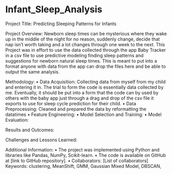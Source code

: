 # Infant_Sleep_Analysis

Project Title: Predicting Sleeping Patterns for Infants

Project Overview: Newborn sleep times can be mysterious where they wake up in the middle of the night for no reason, suddenly change, decide that nap isn’t worth taking and a lot changes through one week to the next. This Project was in effort to use the data collected through the app Baby Tracker in a csv file to use predictive modeling finding sleep patterns and suggestions for newborn natural sleep times.  This is meant to put into a format anyone with data from the app can drop the files here and be able to output the same analysis. 

Methodology:
•	Data Acquisition: Collecting data from myself from my child and entering it in.  The trial to form the code is essentially data collected by me.  Eventually, it should be put into a form that the code can by used by others with the baby app just through a drag and drop of the csv file it exports to use for sleep cycle prediction for their child.
•	Data Preprocessing: Cleaned and prepared the data by reformatting the datatimes
•	Feature Engineering: 
•	Model Selection and Training: 
•	Model Evaluation: 

Results and Outcomes:

Challenges and Lessons Learned:

Additional Information:
•	The project was implemented using Python and libraries like Pandas, NumPy, Scikit-learn.
•	The code is available on GitHub at [link to GitHub repository].
•	Collaborators: [List of collaborators]
Keywords: clustering, MeanShift, GMM, Gaussian Mixed Model, DBSCAN, 

